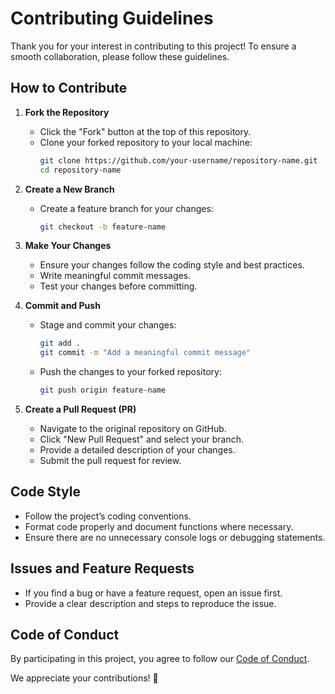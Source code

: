 # Contributing Guidelines

Thank you for your interest in contributing to this project! To ensure a smooth collaboration, please follow these guidelines.

## How to Contribute

1. **Fork the Repository**
   - Click the "Fork" button at the top of this repository.
   - Clone your forked repository to your local machine:
     ```sh
     git clone https://github.com/your-username/repository-name.git
     cd repository-name
     ```

2. **Create a New Branch**
   - Create a feature branch for your changes:
     ```sh
     git checkout -b feature-name
     ```

3. **Make Your Changes**
   - Ensure your changes follow the coding style and best practices.
   - Write meaningful commit messages.
   - Test your changes before committing.

4. **Commit and Push**
   - Stage and commit your changes:
     ```sh
     git add .
     git commit -m "Add a meaningful commit message"
     ```
   - Push the changes to your forked repository:
     ```sh
     git push origin feature-name
     ```

5. **Create a Pull Request (PR)**
   - Navigate to the original repository on GitHub.
   - Click "New Pull Request" and select your branch.
   - Provide a detailed description of your changes.
   - Submit the pull request for review.

## Code Style
- Follow the project’s coding conventions.
- Format code properly and document functions where necessary.
- Ensure there are no unnecessary console logs or debugging statements.

## Issues and Feature Requests
- If you find a bug or have a feature request, open an issue first.
- Provide a clear description and steps to reproduce the issue.

## Code of Conduct
By participating in this project, you agree to follow our [Code of Conduct](CODE_OF_CONDUCT.md).

We appreciate your contributions! 🎉

